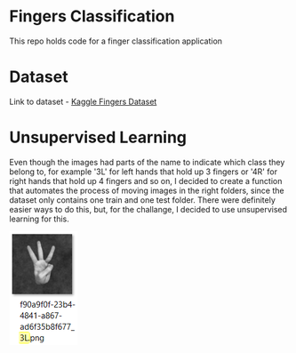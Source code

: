 # Fingers Classification
This repo holds code for a finger classification application

# Dataset
Link to dataset - [Kaggle Fingers Dataset](https://www.kaggle.com/datasets/koryakinp/fingers)

# Unsupervised Learning
Even though the images had parts of the name to indicate which class they belong to, for example '3L' for left hands that hold up 3 fingers or '4R' for right hands that hold up 4 fingers and so on, I decided to create a function that automates the process of moving images in the right folders, since the dataset only contains one train and one test folder. There were definitely easier ways to do this, but, for the challange, I decided to use unsupervised learning for this.

![Alt text](assests/Photo_class_distinction.png)